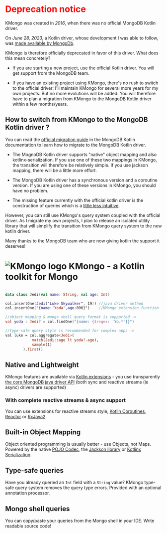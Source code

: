 # <span style="color:red">Deprecation notice</span>

KMongo was created in *2016*, when there was no official MongoDB Kotlin driver.

On *June 28, 2023*, a Kotlin driver, whose development I was able to follow, was [made available by MongoDb](https://www.mongodb.com/docs/drivers/kotlin/coroutine/current/).

KMongo is therefore officially deprecated in favor of this driver. What does this mean concretely?

- If you are starting a new project, use the official Kotlin driver. You will get support from the MongoDB team.

- If you have an existing project using KMongo, there's no rush to switch to the official driver: I'll maintain KMongo for several more years for my own projects.
  But no more evolutions will be added.
  You will therefore have to plan a migration from KMongo to the MongoDB Kotlin driver within a few months/years.

## How to switch from KMongo to the MongoDB Kotlin driver ?

You can read the [official migration guide](https://www.mongodb.com/docs/drivers/kotlin/coroutine/current/migrate-kmongo/) in the MongoDB Kotlin documentation to learn how to migrate to the MongoDB Kotlin driver.

- The MognoDB Kotlin driver supports "native" object mapping and also kotlinx-serialization.
  If you use one of these two mappings in KMongo, the transition will therefore be relatively simple.
  If you use jackson mapping, there will be a little more effort.

- The MongoDB Kotlin driver has a synchronous version and a coroutine version. 
If you are using one of these versions in KMongo, you should have no problem.

- The missing feature currently with the official kotlin driver is the construction of queries which is a [little less intuitive](https://www.mongodb.com/docs/drivers/kotlin/coroutine/current/migrate-kmongo/#construct-queries).

However, you can still use KMongo's query system coupled with the official driver. 
As I migrate my own projects, I plan to release an isolated utility library
that will simplify the transition from KMongo query system to the new kotlin driver.

Many thanks to the MongoDB team who are now giving kotlin the support it deserves!

# ![KMongo logo](assets/images/kmongo.png) **KMongo** - a Kotlin toolkit for Mongo  

```kotlin

data class Jedi(val name: String, val age: Int)

col.insertOne(Jedi("Luke Skywalker", 19)) //java driver method
col.insertOne("{name:'Yoda',age:896}")    //KMongo extension function

//object mapping & mongo shell query format is supported ->
val yoda : Jedi? = col.findOne("{name: {$regex: 'Yo.*'}}")

//type-safe query style is recommended for complex apps ->
val luke = col.aggregate<Jedi>(
            match(Jedi::age lt yoda?.age),
            sample(1)
        ).first()   
```



## Native and Lightweight

KMongo features are available via [Kotlin extensions](https://kotlinlang.org/docs/reference/extensions.html) -
you use transparently [the core MongoDB java driver API](https://docs.mongodb.com/ecosystem/drivers/java/)
(both sync and reactive streams (ie async) drivers are supported)

### With complete reactive streams & async support

You can use extensions for reactive streams style, 
[Kotlin Coroutines](https://kotlinlang.org/docs/reference/coroutines.html),
[Reactor](https://projectreactor.io/)
 or [RxJava2](http://reactivex.io/).

## Built-in Object Mapping

Object oriented programming is usually better - use Objects, not Maps. Powered by the native
[POJO Codec](https://mongodb.github.io/mongo-java-driver/3.5/bson/pojos/), the
[Jackson library](https://github.com/FasterXML/jackson) or
[Kotlinx Serialization](https://github.com/Kotlin/kotlinx.serialization).

## Type-safe queries

Have you already queried an ```Int``` field with a ```String``` value? 
KMongo type-safe query system removes the query type errors.
Provided with an optional annotation processor. 

## Mongo shell queries

You can copy/paste your queries from the Mongo shell in your IDE. Write readable source code!

